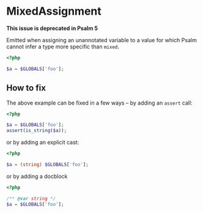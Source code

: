 # MixedAssignment

**This issue is deprecated in Psalm 5**

Emitted when assigning an unannotated variable to a value for which Psalm
cannot infer a type more specific than `mixed`.

```php
<?php

$a = $GLOBALS['foo'];
```

## How to fix

The above example can be fixed in a few ways – by adding an `assert` call:

```php
<?php

$a = $GLOBALS['foo'];
assert(is_string($a));
```

or by adding an explicit cast:

```php
<?php

$a = (string) $GLOBALS['foo'];
```

or by adding a docblock

```php
<?php

/** @var string */
$a = $GLOBALS['foo'];
```
